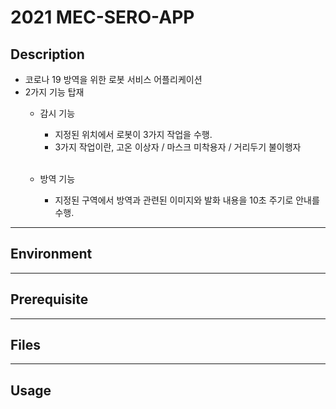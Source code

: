 # 2021 MEC-SERO-APP
## Description
- 코로나 19 방역을 위한 로봇 서비스 어플리케이션
- 2가지 기능 탑재
    + 감시 기능
        + 지정된 위치에서 로봇이 3가지 작업을 수행.
        + 3가지 작업이란, 고온 이상자 / 마스크 미착용자 / 거리두기 불이행자 
<br><br>

    + 방역 기능
        + 지정된 구역에서 방역과 관련된 이미지와 발화 내용을 10초 주기로 안내를 수행.
---
## Environment

---
## Prerequisite

---
## Files

---
## Usage